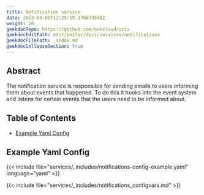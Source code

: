 ```yaml
---
title: Notification service
date: 2023-04-06T12:25:19.176674538Z
weight: 20
geekdocRepo: https://github.com/owncloud/ocis
geekdocEditPath: edit/master/docs/services/notifications
geekdocFilePath: _index.md
geekdocCollapseSection: true
---
```


## Abstract

The notification service is responsible for sending emails to users informing them about events that happened. To do this it hooks into the event system and listens for certain events that the users need to be informed about.

## Table of Contents

* [Example Yaml Config](#example-yaml-config)

## Example Yaml Config

{{< include file="services/_includes/notifications-config-example.yaml"  language="yaml" >}}

{{< include file="services/_includes/notifications_configvars.md" >}}

